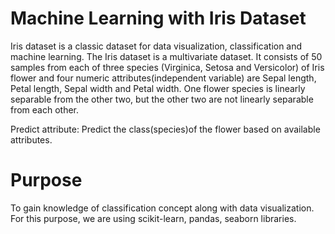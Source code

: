 # Machine Learning with Iris Dataset
Iris dataset is a classic dataset for data visualization, classification and machine learning. The Iris dataset is a multivariate dataset. It consists of 50 samples from each of three species (Virginica, Setosa and Versicolor) of Iris flower and four numeric attributes(independent variable) are Sepal length, Petal length, Sepal width and Petal width. One flower species is linearly separable from the other two, but the other two are not linearly separable from each other.

Predict attribute: Predict the class(species)of the flower based on available attributes.
# Purpose
To gain knowledge of classification concept along with data visualization. For this purpose, we are using scikit-learn, pandas, seaborn libraries. 
